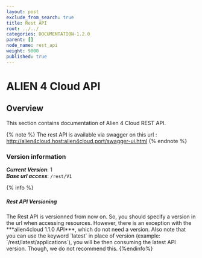 ```yaml
---
layout: post
exclude_from_search: true
title: Rest API
root: ../../
categories: DOCUMENTATION-1.2.0
parent: []
node_name: rest_api
weight: 9000
published: true
---
```




# ALIEN 4 Cloud API

## Overview
This section contains documentation of Alien 4 Cloud REST API.

{% note %}
The rest API is available via swagger on this url :
http://alien4cloud.host:alien4cloud.port/swagger-ui.html
{% endnote %}

### Version information
***Current Version***: 1  
***Base url access***: `/rest/V1`

{% info %}
<h5>Rest API Versioning</h5>
The Rest API is versionned from now on. So, you should specify a version in the url when accessing resources.  
However, there is an exception with the ***alien4cloud 1.1.0 API***, which do not need a version.  
Also note that you can use the keyword `latest` in place of version (example: `/rest/latest/applications`), you will be then consuming the latest API version. Though, we do not recommend this.
{%endinfo%}
